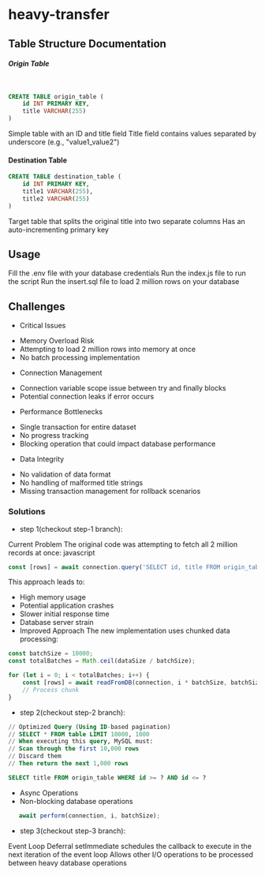 # heavy-transfer

## Table Structure Documentation
##### Origin Table
```sql


CREATE TABLE origin_table (
    id INT PRIMARY KEY,
    title VARCHAR(255)
)
```

Simple table with an ID and title field
Title field contains values separated by underscore (e.g., "value1_value2")
#### Destination Table
```sql
CREATE TABLE destination_table (
    id INT PRIMARY KEY,
    title1 VARCHAR(255),
    title2 VARCHAR(255)
)
```
Target table that splits the original title into two separate columns
Has an auto-incrementing primary key

## Usage
Fill the .env file with your database credentials
Run the index.js file to run the script
Run the insert.sql file to load 2 million rows on your database

## Challenges
* Critical Issues
- Memory Overload Risk
- Attempting to load 2 million rows into memory at once
- No batch processing implementation
* Connection Management
- Connection variable scope issue between try and finally blocks
- Potential connection leaks if error occurs
* Performance Bottlenecks
- Single transaction for entire dataset
- No progress tracking
- Blocking operation that could impact database performance
* Data Integrity
- No validation of data format
- No handling of malformed title strings
- Missing transaction management for rollback scenarios


### Solutions 

- step 1(checkout step-1 branch):

Current Problem The original code was attempting to fetch all 2 million records at once:
javascript

```javascript
const [rows] = await connection.query('SELECT id, title FROM origin_table');
```

This approach leads to:
- High memory usage
- Potential application crashes
- Slower initial response time
- Database server strain
- Improved Approach The new implementation uses chunked data processing:

```javascript
const batchSize = 10000;
const totalBatches = Math.ceil(dataSize / batchSize);

for (let i = 0; i < totalBatches; i++) {
    const [rows] = await readFromDB(connection, i * batchSize, batchSize);
    // Process chunk
}
```

- step 2(checkout step-2 branch):

```sql
// Optimized Query (Using ID-based pagination)
// SELECT * FROM table LIMIT 10000, 1000
// When executing this query, MySQL must:
// Scan through the first 10,000 rows
// Discard them
// Then return the next 1,000 rows

SELECT title FROM origin_table WHERE id >= ? AND id <= ?
```
* Async Operations
* Non-blocking database operations
```javascript
   await perform(connection, i, batchSize);
```


- step 3(checkout step-3 branch):

Event Loop Deferral
setImmediate schedules the callback to execute in the next iteration of the event loop
Allows other I/O operations to be processed between heavy database operations

```javascript

```